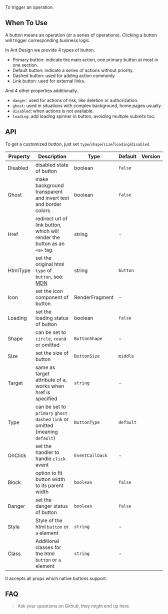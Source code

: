 ﻿To trigger an operation.
## When To Use

A button means an operation (or a series of operations). Clicking a button will trigger corresponding business logic.

In Ant Design we provide 4 types of button.

- Primary button: indicate the main action, one primary button at most in one section.
- Default button: indicate a series of actions without priority.
- Dashed button: used for adding action commonly.
- Link button: used for external links.

And 4 other properties additionally.

- `danger`: used for actions of risk, like deletion or authorization.
- `ghost`: used in situations with complex background, home pages usually.
- `disabled`: when actions is not available.
- `loading`: add loading spinner in button, avoiding multiple submits too.

## API

To get a customized button, just set `type`/`shape`/`size`/`loading`/`disabled`.

| Property | Description | Type | Default | Version |
| --- | --- | --- | --- | --- |
| Disabled | disabled state of button | boolean | `false` |  |
| Ghost | make background transparent and invert text and border colors | boolean | `false` |  |
| Href | redirect url of link button, which will render the button as an `<a>` tag. | string | - |  |
| HtmlType | set the original html `type` of `button`, see: [MDN](https://developer.mozilla.org/en-US/docs/Web/HTML/Element/button#attr-type) | string | `button` |  |
| Icon | set the icon component of button | RenderFragment | - |  |
| Loading | set the loading status of button | boolean | `false` |  |
| Shape | can be set to `circle`, `round` or omitted | `ButtonShape` | - |  |
| Size | set the size of button | `ButtonSize` | `middle` |  |
| Target | same as target attribute of a, works when href is specified | `string` | - |  |
| Type | can be set to `primary` `ghost` `dashed` `link` or omitted (meaning `default`) | `ButtonType` | `default` |  |
| OnClick | set the handler to handle `click` event | `EventCallback` | - |  |
| Block | option to fit button width to its parent width | `boolean` | `false` |  |
| Danger | set the danger status of button | `boolean` | `false` |  |
| Style | Style of the html `button` or `a` element | `string` | - |  |
| Class | Additional classes for the html `button` or `a` element | `string` | - |  |

It accepts all props which native buttons support.

## FAQ
> Ask your questions on Github, they might end up here.


<style>
[id^=components-button-demo-] .ant-btn {
  margin-right: 8px;
  margin-bottom: 12px;
}
[id^=components-button-demo-] .ant-btn-group > .ant-btn,
[id^=components-button-demo-] .ant-btn-group > span > .ant-btn {
  margin-right: 0;
}
[data-theme="dark"] .site-button-ghost-wrapper {
  background: rgba(255, 255, 255, 0.2);
}
</style>
